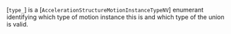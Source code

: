[`type_`] is a [`AccelerationStructureMotionInstanceTypeNV`]
enumerant identifying which type of motion instance this is and which
type of the union is valid.